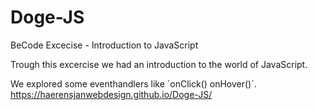 # Doge-JS
BeCode Excecise - Introduction to JavaScript

Trough this excercise we had an introduction to the world of JavaScript.

We explored some eventhandlers like ´onClick() onHover()´.
https://haerensjanwebdesign.github.io/Doge-JS/
